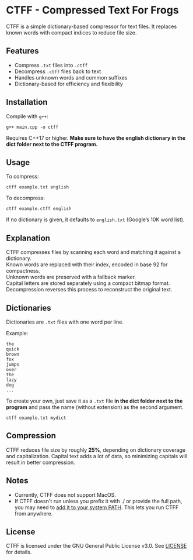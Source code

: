 # CTFF - Compressed Text For Frogs

CTFF is a simple dictionary-based compressor for text files. It replaces known words with compact indices to reduce file size.

## Features

- Compress `.txt` files into `.ctff`
- Decompress `.ctff` files back to text
- Handles unknown words and common suffixes
- Dictionary-based for efficiency and flexibility

## Installation

Compile with `g++`:

``` 
g++ main.cpp -o ctff
``` 

Requires C++17 or higher.
**Make sure to have the english dictionary in the dict folder next to the CTFF program.**

## Usage

To compress:

``` 
ctff example.txt english
``` 

To decompress:

``` 
ctff example.ctff english
``` 

If no dictionary is given, it defaults to `english.txt` (Google’s 10K word list).

## Explanation

CTFF compresses files by scanning each word and matching it against a dictionary.  
Known words are replaced with their index, encoded in base 92 for compactness.  
Unknown words are preserved with a fallback marker.  
Capital letters are stored separately using a compact bitmap format.  
Decompression reverses this process to reconstruct the original text.

## Dictionaries

Dictionaries are `.txt` files with one word per line.

Example:
``` 
the
quick
brown
fox
jumps
over
the
lazy
dog
...
``` 

To create your own, just save it as a `.txt` file **in the dict folder next to the program** and pass the name (without extension) as the second argument.

``` 
ctff example.txt mydict
```

## Compression

CTFF reduces file size by roughly **25%**, depending on dictionary coverage and capitalization. Capital text adds a lot of data, so minimizing capitals will result in better compression.

## Notes

- Currently, CTFF does not support MacOS.
- If CTFF doesn't run unless you prefix it with ./ or provide the full path, you may need to [add it to your system PATH](https://zwbetz.com/how-to-add-a-binary-to-your-path-on-macos-linux-windows/). This lets you run CTFF from anywhere.

## License

CTFF is licensed under the GNU General Public License v3.0. See [LICENSE](LICENSE) for details.
